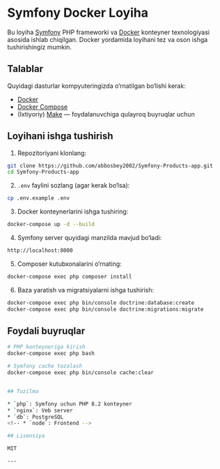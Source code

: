 # Symfony Docker Loyiha

Bu loyiha [Symfony](https://symfony.com/) PHP frameworki va [Docker](https://www.docker.com/) konteyner texnologiyasi asosida ishlab chiqilgan. Docker yordamida loyihani tez va oson ishga tushirishingiz mumkin.

## Talablar

Quyidagi dasturlar kompyuteringizda o‘rnatilgan bo‘lishi kerak:

- [Docker](https://www.docker.com/get-started)
- [Docker Compose](https://docs.docker.com/compose/)
- (Ixtiyoriy) [Make](https://www.gnu.org/software/make/) — foydalanuvchiga qulayroq buyruqlar uchun

## Loyihani ishga tushirish

1. Repozitoriyani klonlang:

```bash
git clone https://github.com/abbosbey2002/Symfony-Products-app.git
cd Symfony-Products-app
````

2. `.env` faylini sozlang (agar kerak bo‘lsa):

```bash
cp .env.example .env
```

3. Docker konteynerlarini ishga tushiring:

```bash
docker-compose up -d --build
```

4. Symfony server quyidagi manzilda mavjud bo‘ladi:

```bash
http://localhost:8000
```

5. Composer kutubxonalarini o‘rnating:

```bash
docker-compose exec php composer install
```

6. Baza yaratish va migratsiyalarni ishga tushirish:

```bash
docker-compose exec php bin/console doctrine:database:create
docker-compose exec php bin/console doctrine:migrations:migrate
```

## Foydali buyruqlar

```bash
# PHP konteyneriga kirish
docker-compose exec php bash

# Symfony cache tozalash
docker-compose exec php bin/console cache:clear


## Tuzilma

* `php`: Symfony uchun PHP 8.2 konteyner
* `nginx`: Veb server
* `db`: PostgreSQL
<!-- * `node`: Frontend -->

## Lisensiya

MIT

---

```
